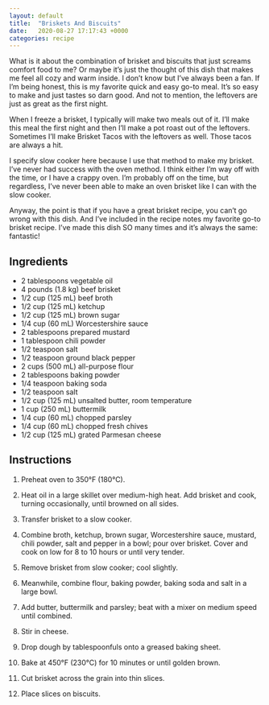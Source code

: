 ```yaml
---
layout: default
title:  "Briskets And Biscuits"
date:   2020-08-27 17:17:43 +0000
categories: recipe
---
```

What is it about the combination of brisket and biscuits that just screams comfort food to me? Or maybe it’s just the thought of this dish that makes me feel all cozy and warm inside. I don’t know but I’ve always been a fan. If I’m being honest, this is my favorite quick and easy go-to meal. It’s so easy to make and just tastes so darn good. And not to mention, the leftovers are just as great as the first night.

When I freeze a brisket, I typically will make two meals out of it. I’ll make this meal the first night and then I’ll make a pot roast out of the leftovers. Sometimes I’ll make Brisket Tacos with the leftovers as well. Those tacos are always a hit.

I specify slow cooker here because I use that method to make my brisket. I’ve never had success with the oven method. I think either I’m way off with the time, or I have a crappy oven. I’m probably off on the time, but regardless, I’ve never been able to make an oven brisket like I can with the slow cooker.

Anyway, the point is that if you have a great brisket recipe, you can’t go wrong with this dish. And I’ve included in the recipe notes my favorite go-to brisket recipe. I’ve made this dish SO many times and it’s always the same: fantastic!


## Ingredients

- 2 tablespoons vegetable oil
- 4 pounds (1.8 kg) beef brisket
- 1/2 cup (125 mL) beef broth
- 1/2 cup (125 mL) ketchup
- 1/2 cup (125 mL) brown sugar
- 1/4 cup (60 mL) Worcestershire sauce
- 2 tablespoons prepared mustard
- 1 tablespoon chili powder
- 1/2 teaspoon salt
- 1/2 teaspoon ground black pepper
- 2 cups (500 mL) all-purpose flour
- 2 tablespoons baking powder
- 1/4 teaspoon baking soda
- 1/2 teaspoon salt
- 1/2 cup (125 mL) unsalted butter, room temperature
- 1 cup (250 mL) buttermilk
- 1/4 cup (60 mL) chopped parsley
- 1/4 cup (60 mL) chopped fresh chives
- 1/2 cup (125 mL) grated Parmesan cheese


## Instructions

1. Preheat oven to 350°F (180°C).

2. Heat oil in a large skillet over medium-high heat. Add brisket and cook, turning occasionally, until browned on all sides.
3. Transfer brisket to a slow cooker.

4. Combine broth, ketchup, brown sugar, Worcestershire sauce, mustard, chili powder, salt and pepper in a bowl; pour over brisket. Cover and cook on low for 8 to 10 hours or until very tender.
5. Remove brisket from slow cooker; cool slightly.
6. Meanwhile, combine flour, baking powder, baking soda and salt in a large bowl.
7. Add butter, buttermilk and parsley; beat with a mixer on medium speed until combined.
8. Stir in cheese.
9. Drop dough by tablespoonfuls onto a greased baking sheet.
10. Bake at 450°F (230°C) for 10 minutes or until golden brown.
11. Cut brisket across the grain into thin slices.
12. Place slices on biscuits.

